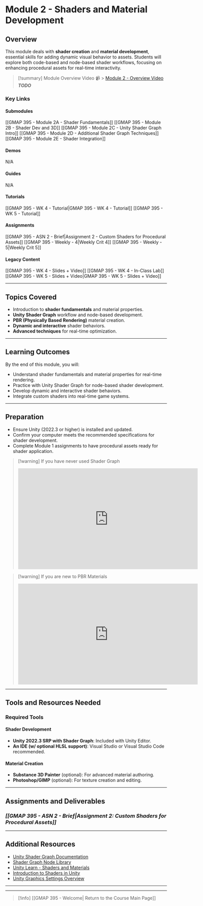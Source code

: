 # Module 2 - Shaders and Material Development

## Overview

This module deals with **shader creation** and **material development**, essential skills for adding dynamic visual behavior to assets. Students will explore both code-based and node-based shader workflows, focusing on enhancing procedural assets for real-time interactivity.

> [!summary] Module Overview Video 📹 > [Module 2 - Overview Video]() ***TODO***

### Key Links

#### Submodules
[[GMAP 395 - Module 2A - Shader Fundamentals]] 
[[GMAP 395 - Module 2B - Shader Dev and 3D]] 
[[GMAP 395 - Module 2C - Unity Shader Graph Intro]] 
[[GMAP 395 - Module 2D - Additional Shader Graph Techniques]]
[[GMAP 395 - Module 2E - Shader Integration]]

#### Demos
N/A

#### Guides
N/A

#### Tutorials
[[GMAP 395 - WK 4 - Tutorial|GMAP 395 - WK 4 - Tutorial]] [[GMAP 395 - WK 5 - Tutorial]]

#### Assignments
[[GMAP 395 - ASN 2 - Brief|Assignment 2 - Custom Shaders for Procedural Assets]]
[[GMAP 395 - Weekly - 4|Weekly Crit 4]] 
[[GMAP 395 - Weekly - 5|Weekly Crit 5]]

#### Legacy Content
[[GMAP 395 - WK 4 - Slides + Video]] 
[[GMAP 395 - WK 4 - In-Class Lab]] 
[[GMAP 395 - WK 5 - Slides + Video|GMAP 395 - WK 5 - Slides + Video]]

---

## Topics Covered

- Introduction to **shader fundamentals** and material properties.
- **Unity Shader Graph** workflow and node-based development.
- **PBR (Physically Based Rendering)** material creation.
- **Dynamic and interactive** shader behaviors.
- **Advanced techniques** for real-time optimization.

---

## Learning Outcomes

By the end of this module, you will:

- Understand shader fundamentals and material properties for real-time rendering.
- Practice with Unity Shader Graph for node-based shader development.
- Develop dynamic and interactive shader behaviors.
- Integrate custom shaders into real-time game systems.

---

## Preparation

- Ensure Unity (2022.3 or higher) is installed and updated.
- Confirm your computer meets the recommended specifications for shader development.
- Complete Module 1 assignments to have procedural assets ready for shader application.

> [!warning] If you have never used Shader Graph
> 
> <iframe width="560" height="315" src="https://www.youtube.com/embed/TbZYoSu1w8Y?si=E8SKHiIIhNl0PSzr" title="YouTube video player" frameborder="0" allow="accelerometer; autoplay; clipboard-write; encrypted-media; gyroscope; picture-in-picture; web-share" referrerpolicy="strict-origin-when-cross-origin" allowfullscreen></iframe>

> [!warning] If you are new to PBR Materials
> 
> <iframe width="560" height="315" src="https://www.youtube.com/embed/V3wghbZ-Vh4?si=xQEWvdMNvZ2QsA8F" title="YouTube video player" frameborder="0" allow="accelerometer; autoplay; clipboard-write; encrypted-media; gyroscope; picture-in-picture; web-share" referrerpolicy="strict-origin-when-cross-origin" allowfullscreen></iframe>

---

## Tools and Resources Needed

### Required Tools

#### Shader Development
- **Unity 2022.3 SRP with Shader Graph**: Included with Unity Editor.
- **An IDE (w/ optional HLSL support)**: Visual Studio or Visual Studio Code recommended.

#### Material Creation
- **Substance 3D Painter** (optional): For advanced material authoring.
- **Photoshop/GIMP** (optional): For texture creation and editing.

---

## Assignments and Deliverables
### _**[[GMAP 395 - ASN 2 - Brief|Assignment 2: Custom Shaders for Procedural Assets]]**_

---

## Additional Resources
- [Unity Shader Graph Documentation](https://docs.unity3d.com/Manual/shader-graph.html)
- [Shader Graph Node Library](https://docs.unity3d.com/Packages/com.unity.shadergraph@16.0/manual/Node-Library.html)
- [Unity Learn - Shaders and Materials](https://learn.unity.com/mission/creative-core-shaders-and-materials?pathwayId=61a65568edbc2a00206076dd)
- [Introduction to Shaders in Unity](https://www.kodeco.com/5671826-introduction-to-shaders-in-unity)
- [Unity Graphics Settings Overview](https://docs.unity3d.com/2022.3/Documentation/Manual/class-GraphicsSettings.html)

---

---

> [!info] [[GMAP 395 - Welcome| Return to the Course Main Page]]